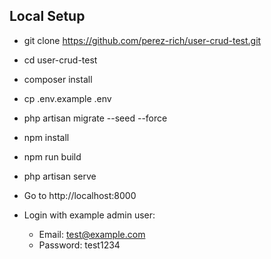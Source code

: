 ## Local Setup

- git clone https://github.com/perez-rich/user-crud-test.git
- cd user-crud-test
- composer install 
- cp .env.example .env
- php artisan migrate --seed --force
- npm install
- npm run build
- php artisan serve

- Go to http://localhost:8000
- Login with example admin user:
    - Email: test@example.com
    - Password: test1234
